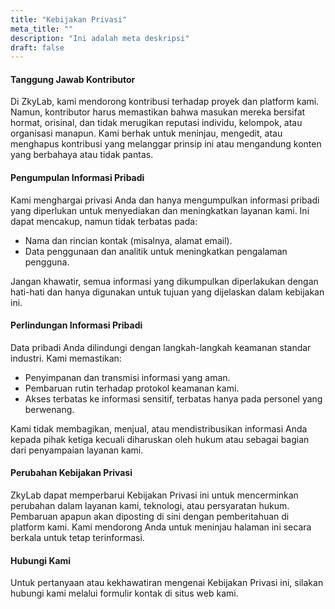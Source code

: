 ```yaml
---
title: "Kebijakan Privasi"
meta_title: ""
description: "Ini adalah meta deskripsi"
draft: false
---
```


#### Tanggung Jawab Kontributor

Di ZkyLab, kami mendorong kontribusi terhadap proyek dan platform kami. Namun, kontributor harus memastikan bahwa masukan mereka bersifat hormat, orisinal, dan tidak merugikan reputasi individu, kelompok, atau organisasi manapun. Kami berhak untuk meninjau, mengedit, atau menghapus kontribusi yang melanggar prinsip ini atau mengandung konten yang berbahaya atau tidak pantas.

#### Pengumpulan Informasi Pribadi

Kami menghargai privasi Anda dan hanya mengumpulkan informasi pribadi yang diperlukan untuk menyediakan dan meningkatkan layanan kami. Ini dapat mencakup, namun tidak terbatas pada:

- Nama dan rincian kontak (misalnya, alamat email).
- Data penggunaan dan analitik untuk meningkatkan pengalaman pengguna.

Jangan khawatir, semua informasi yang dikumpulkan diperlakukan dengan hati-hati dan hanya digunakan untuk tujuan yang dijelaskan dalam kebijakan ini.

#### Perlindungan Informasi Pribadi

Data pribadi Anda dilindungi dengan langkah-langkah keamanan standar industri. Kami memastikan:

- Penyimpanan dan transmisi informasi yang aman.
- Pembaruan rutin terhadap protokol keamanan kami.
- Akses terbatas ke informasi sensitif, terbatas hanya pada personel yang berwenang.

Kami tidak membagikan, menjual, atau mendistribusikan informasi Anda kepada pihak ketiga kecuali diharuskan oleh hukum atau sebagai bagian dari penyampaian layanan kami.

#### Perubahan Kebijakan Privasi

ZkyLab dapat memperbarui Kebijakan Privasi ini untuk mencerminkan perubahan dalam layanan kami, teknologi, atau persyaratan hukum. Pembaruan apapun akan diposting di sini dengan pemberitahuan di platform kami. Kami mendorong Anda untuk meninjau halaman ini secara berkala untuk tetap terinformasi.

#### Hubungi Kami

Untuk pertanyaan atau kekhawatiran mengenai Kebijakan Privasi ini, silakan hubungi kami melalui formulir kontak di situs web kami.

